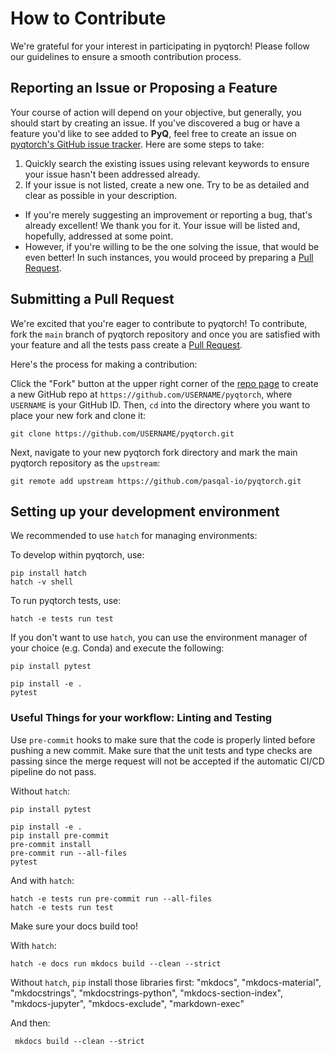 # How to Contribute

We're grateful for your interest in participating in pyqtorch! Please follow our guidelines to ensure a smooth contribution process.

## Reporting an Issue or Proposing a Feature

Your course of action will depend on your objective, but generally, you should start by creating an issue. If you've discovered a bug or have a feature you'd like to see added to **PyQ**, feel free to create an issue on [pyqtorch's GitHub issue tracker](https://github.com/pasqal-io/pyqtorch/issues). Here are some steps to take:

1. Quickly search the existing issues using relevant keywords to ensure your issue hasn't been addressed already.
2. If your issue is not listed, create a new one. Try to be as detailed and clear as possible in your description.

- If you're merely suggesting an improvement or reporting a bug, that's already excellent! We thank you for it. Your issue will be listed and, hopefully, addressed at some point.
- However, if you're willing to be the one solving the issue, that would be even better! In such instances, you would proceed by preparing a [Pull Request](#submitting-a-pull-request).

## Submitting a Pull Request

We're excited that you're eager to contribute to pyqtorch! To contribute, fork the `main` branch of pyqtorch repository and once you are satisfied with your feature and all the tests pass create a [Pull Request](https://github.com/pasqal-io/pyqtorch/pulls).

Here's the process for making a contribution:

Click the "Fork" button at the upper right corner of the [repo page](https://github.com/pasqal-io/pyqtorch) to create a new GitHub repo at `https://github.com/USERNAME/pyqtorch`, where `USERNAME` is your GitHub ID. Then, `cd` into the directory where you want to place your new fork and clone it:

```shell
git clone https://github.com/USERNAME/pyqtorch.git
```

Next, navigate to your new pyqtorch fork directory and mark the main pyqtorch repository as the `upstream`:

```shell
git remote add upstream https://github.com/pasqal-io/pyqtorch.git
```

## Setting up your development environment

We recommended to use `hatch` for managing environments:

To develop within pyqtorch, use:
```shell
pip install hatch
hatch -v shell
```

To run pyqtorch tests, use:

```shell
hatch -e tests run test
```

If you don't want to use `hatch`, you can use the environment manager of your
choice (e.g. Conda) and execute the following:

```shell
pip install pytest

pip install -e .
pytest
```

### Useful Things for your workflow: Linting and Testing

Use `pre-commit` hooks to make sure that the code is properly linted before pushing a new commit. Make sure that the unit tests and type checks are passing since the merge request will not be accepted if the automatic CI/CD pipeline do not pass.

Without `hatch`:

```shell
pip install pytest

pip install -e .
pip install pre-commit
pre-commit install
pre-commit run --all-files
pytest
```

And with `hatch`:

```shell
hatch -e tests run pre-commit run --all-files
hatch -e tests run test
```

Make sure your docs build too!

With `hatch`:

```shell
hatch -e docs run mkdocs build --clean --strict
```

Without `hatch`, `pip` install those libraries first:
"mkdocs",
"mkdocs-material",
"mkdocstrings",
"mkdocstrings-python",
"mkdocs-section-index",
"mkdocs-jupyter",
"mkdocs-exclude",
"markdown-exec"


And then:

```shell
 mkdocs build --clean --strict
```

